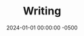 ---
title:  "Writing"
layout: writing
date:   2024-01-01 00:00:00 -0500
image: /assets/images/placeholder-image.png
---